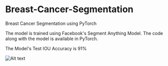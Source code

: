 # Breast-Cancer-Segmentation
Breast Cancer Segmentation using PyTorch

The model is trained using Facebook's Segment Anything Model. The code along with the model is available in PyTorch.

The Model's Test IOU Accuracy is 91%

![Alt text](https://www.kaggleusercontent.com/kf/166274566/eyJhbGciOiJkaXIiLCJlbmMiOiJBMTI4Q0JDLUhTMjU2In0..NIpFxUwYTROCKhqnEF0Qhg.EL345MXMPnvhhrwAoYqTUJL93XCFCZLDN8KDaQorqo8SFYPBuTDf_FNfqiK69x_qKOq8wlajxI04HVd1wHro2MyuZRkROcY7gGM7hkCEUtaCDB1yL0CrE-y-vcL52EjnDG0Tq1aE1eodwdz7BXX-D_vizyaRiSPpvvBJuC_-X7_xUGF3blblYViDf3BzjklR2bCM4oJYjdW-7R1Y8Y3cdWuYGND_xGiuDMgZtSKt73zRsjJgrvXw0wN4AsDHVu6W5q2Qdo8ClQT8_zwpsA_rQzzyTUCOJivDNy37FGBRvA43buxL6Mcuvlych8pdnsvvfyU1nv_c9oSm2lMdQy8Ov77IHSqxKK6tWo3Mhrsj6PNbfjezhKfwTnjbqS4xjewPplaYAJ2ei0j3wVXG5ea92NuyAm4HS_j3aE-n10WrzD_a5rs7wQMtm-UwQOFFpeMOEp4GDpdaQ5HusJgr9V4AaqUyYew5SNY_6Q1yriQZ7YHjaveEeTXt3-t9rQTYTUqV1B4dy4pblUMT4veCDaEPYa_dkM9krQvMSZguOIq_LiQ-FOqkZU2woTQKYLDbiojy0KfBfrZqym8yCCTsIl7KvmTHZQswTqAr9Z6nNr2OPi1aL7d_K3Dud4eXeSv26x-6UqqZYWYHtq1NMazA2Ur5VPsCrGQZMEI3qjunrau8n3iSzyrOQT0seroS9p6t9h3P.Jm2_COaCURv05uDB6QIXmw/__results___files/__results___10_0.png "Optional Title")
